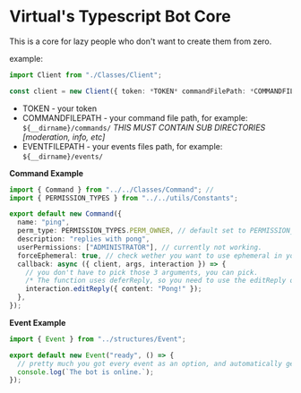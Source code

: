 # Virtual's Typescript Bot Core

This is a core for lazy people who don't want to create them from zero.

example:

```ts
import Client from "./Classes/Client";

const client = new Client({ token: *TOKEN* commandFilePath: *COMMANDFILEPATH*, eventFilePath: *EVENTFILEPATH*, guildIds: [*YOURGUILDS*]});

```

- TOKEN - your token
- COMMANDFILEPATH - your command file path, for example: `${__dirname}/commands/` _THIS MUST CONTAIN SUB DIRECTORIES [moderation, info, etc]_
- EVENTFILEPATH - your events files path, for example: `${__dirname}/events/`

**Command Example**

```ts
import { Command } from "../../Classes/Command"; //
import { PERMISSION_TYPES } from "../../utils/Constants";

export default new Command({
  name: "ping",
  perm_type: PERMISSION_TYPES.PERM_OWNER, // default set to PERMISSION_TYPES.PERM_USER, so you don't have to set it if you dont want a special permission
  description: "replies with pong",
  userPermissions: ["ADMINISTRATOR"], // currently not working.
  forceEphemeral: true, // check wether you want to use ephemeral in your replies or not.
  callback: async ({ client, args, interaction }) => {
    // you don't have to pick those 3 arguments, you can pick.
    /* The function uses deferReply, so you need to use the editReply or create a new message or it will just crush. */
    interaction.editReply({ content: "Pong!" });
  },
});
```

**Event Example**

```ts
import { Event } from "../structures/Event";

export default new Event("ready", () => {
  // pretty much you got every event as an option, and automatically get the argument of the event callback.
  console.log(`The bot is online.`);
});
```
